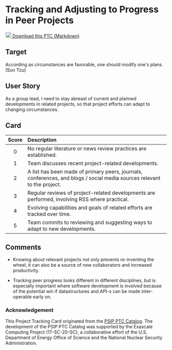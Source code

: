 [metadata:tags]:- "bssw-psip-ptc"
# Tracking and Adjusting to Progress in Peer Projects

<a href='/ptc-catalog/catalog/PeerProgress.md' download><img src='/ptc-catalog/assets/images/download.png' width='18'> Download this PTC (Markdown)</a>

## Target

According as circumstances are favorable, one should modify one's plans. (Sun Tzu)

## User Story

As a group lead,
I need to stay abreast of current and planned developments in related projects,
so that project efforts can adapt to changing circumstances.

## Card

| Score         | Description |
| :-------------: | :------------- |
| 0 | No regular literature or news review practices are established. |
| 1 | Team discusses recent project-related developments. |
| 2 | A list has been made of primary peers, journals, conferences, and blogs / social media sources relevant to the project. |
| 3 | Regular reviews of project-related developments are performed, involving RSS where practical. |
| 4 | Evolving capabilities and goals of related efforts are tracked over time. |
| 5 | Team commits to reviewing and suggesting ways to adapt to new developments. |

## Comments

- Knowing about relevant projects not only prevents re-inventing the wheel, it
can also be a source of new collaborators and increased productivity.

- Tracking peer progress looks different in different disciplines, but is especially
important where software development is involved because of the potential win if
datastructures and API-s can be made inter-operable early on.


### Acknowledgement

This Project Tracking Card originated from the [PSIP PTC Catalog](https://bssw-psip.github.io/ptc-catalog/). The development of the PSIP PTC Catalog was supported by the Exascale Computing Project (17-SC-20-SC), a collaborative effort of the U.S. Department of Energy Office of Science and the National Nuclear Security Administration.
